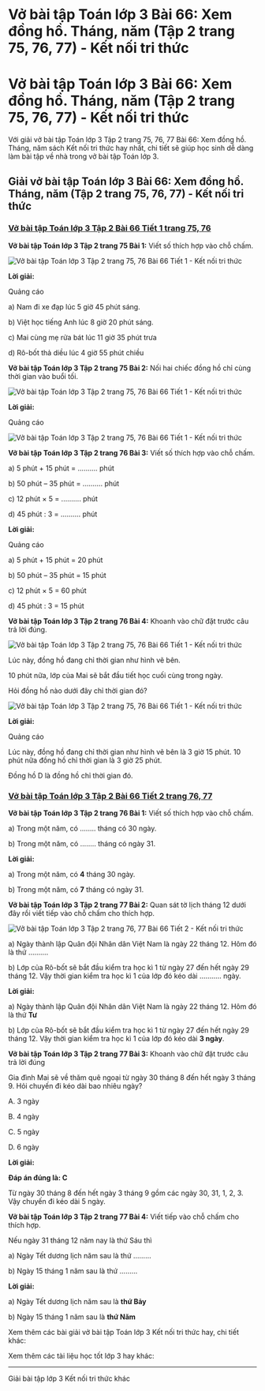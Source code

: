 # Vở bài tập Toán lớp 3 Bài 66: Xem đồng hồ. Tháng, năm (Tập 2 trang 75, 76, 77) - Kết nối tri thức

# Vở bài tập Toán lớp 3 Bài 66: Xem đồng hồ. Tháng, năm (Tập 2 trang 75, 76, 77) - Kết nối tri thức

Với giải vở bài tập Toán lớp 3 Tập 2 trang 75, 76, 77 Bài 66: Xem đồng hồ. Tháng, năm sách Kết nối tri thức hay nhất, chi tiết sẽ giúp học sinh dễ dàng làm bài tập về nhà trong vở bài tập Toán lớp 3.

## Giải vở bài tập Toán lớp 3 Bài 66: Xem đồng hồ. Tháng, năm (Tập 2 trang 75, 76, 77) - Kết nối tri thức

### [**Vở bài tập Toán lớp 3 Tập 2 Bài 66 Tiết 1 trang 75, 76**](https://vietjack.com/vbt-toan-3-kn/bai-66-tiet-1-trang-75-76-tap-2.jsp)

**Vở bài tập Toán lớp 3 Tập 2 trang 75 Bài 1:** Viết số thích hợp vào chỗ chấm.

![Vở bài tập Toán lớp 3 Tập 2 trang 75, 76 Bài 66 Tiết 1 - Kết nối tri thức](https://vietjack.com/vbt-toan-3-kn/images/bai-66-tiet-1-trang-75-76-tap-2-153691.PNG)

**Lời giải:**

Quảng cáo

a) Nam đi xe đạp lúc 5 giờ 45 phút sáng.

b) Việt học tiếng Anh lúc 8 giờ 20 phút sáng.

c) Mai cùng mẹ rửa bát lúc 11 giờ 35 phút trưa

d) Rô-bốt thả diều lúc 4 giờ 55 phút chiều

**Vở bài tập Toán lớp 3 Tập 2 trang 75 Bài 2:** Nối hai chiếc đồng hồ chỉ cùng thời gian vào buổi tối.

![Vở bài tập Toán lớp 3 Tập 2 trang 75, 76 Bài 66 Tiết 1 - Kết nối tri thức](https://vietjack.com/vbt-toan-3-kn/images/bai-66-tiet-1-trang-75-76-tap-2-153693.PNG)

**Lời giải:**

Quảng cáo

![Vở bài tập Toán lớp 3 Tập 2 trang 75, 76 Bài 66 Tiết 1 - Kết nối tri thức](https://vietjack.com/vbt-toan-3-kn/images/bai-66-tiet-1-trang-75-76-tap-2-153694.PNG)

**Vở bài tập Toán lớp 3 Tập 2 trang 76 Bài 3:** Viết số thích hợp vào chỗ chấm.

a) 5 phút + 15 phút = .......... phút

b) 50 phút – 35 phút = .......... phút

c) 12 phút × 5 = .......... phút

d) 45 phút : 3 = .......... phút

**Lời giải:**

Quảng cáo

a) 5 phút + 15 phút = 20 phút

b) 50 phút – 35 phút = 15 phút

c) 12 phút × 5 = 60 phút

d) 45 phút : 3 = 15 phút

**Vở bài tập Toán lớp 3 Tập 2 trang 76 Bài 4:** Khoanh vào chữ đặt trước câu trả lời đúng.

![Vở bài tập Toán lớp 3 Tập 2 trang 75, 76 Bài 66 Tiết 1 - Kết nối tri thức](https://vietjack.com/vbt-toan-3-kn/images/bai-66-tiet-1-trang-75-76-tap-2-153696.PNG)

Lúc này, đồng hồ đang chỉ thời gian như hình vẽ bên.

10 phút nữa, lớp của Mai sẽ bắt đầu tiết học cuối cùng trong ngày.

Hỏi đồng hồ nào dưới đây chỉ thời gian đó?

![Vở bài tập Toán lớp 3 Tập 2 trang 75, 76 Bài 66 Tiết 1 - Kết nối tri thức](https://vietjack.com/vbt-toan-3-kn/images/bai-66-tiet-1-trang-75-76-tap-2-153697.PNG)

**Lời giải:**

Quảng cáo

Lúc này, đồng hồ đang chỉ thời gian như hình vẽ bên là 3 giờ 15 phút. 10 phút nữa đồng hồ chỉ thời gian là 3 giờ 25 phút.

Đồng hồ D là đồng hồ chỉ thời gian đó.

### [**Vở bài tập Toán lớp 3 Tập 2 Bài 66 Tiết 2 trang 76, 77**](https://vietjack.com/vbt-toan-3-kn/bai-66-tiet-2-trang-76-77-tap-2.jsp)

**Vở bài tập Toán lớp 3 Tập 2 trang 76 Bài 1:** Viết số thích hợp vào chỗ chấm.

a) Trong một năm, có ........ tháng có 30 ngày.

b) Trong một năm, có ........ tháng có ngày 31.

**Lời giải:**

a) Trong một năm, có **4** tháng 30 ngày.

b) Trong một năm, có **7** tháng có ngày 31.

**Vở bài tập Toán lớp 3 Tập 2 trang 77 Bài 2:** Quan sát tờ lịch tháng 12 dưới đây rồi viết tiếp vào chỗ chấm cho thích hợp.

![Vở bài tập Toán lớp 3 Tập 2 trang 76, 77 Bài 66 Tiết 2 - Kết nối tri thức](https://vietjack.com/vbt-toan-3-kn/images/bai-66-tiet-2-trang-76-77-tap-2-153698.PNG)

a) Ngày thành lập Quân đội Nhân dân Việt Nam là ngày 22 tháng 12. Hôm đó là thứ ……….

b) Lớp của Rô-bốt sẽ bắt đầu kiểm tra học kì 1 từ ngày 27 đến hết ngày 29 tháng 12. Vậy thời gian kiểm tra học kì 1 của lớp đó kéo dài ……….. ngày.

**Lời giải:**

a) Ngày thành lập Quân đội Nhân dân Việt Nam là ngày 22 tháng 12. Hôm đó là thứ **Tư**

b) Lớp của Rô-bốt sẽ bắt đầu kiểm tra học kì 1 từ ngày 27 đến hết ngày 29 tháng 12. Vậy thời gian kiểm tra học kì 1 của lớp đó kéo dài **3 ngày**.

**Vở bài tập Toán lớp 3 Tập 2 trang 77 Bài 3:** Khoanh vào chữ đặt trước câu trả lời đúng

Gia đình Mai sẽ về thăm quê ngoại từ ngày 30 tháng 8 đến hết ngày 3 tháng 9. Hỏi chuyến đi kéo dài bao nhiêu ngày? 

A. 3 ngày 

B. 4 ngày 

C. 5 ngày 

D. 6 ngày

**Lời giải:**

**Đáp án đúng là: C**

Từ ngày 30 tháng 8 đến hết ngày 3 tháng 9 gồm các ngày 30, 31, 1, 2, 3. Vậy chuyến đi kéo dài 5 ngày.

**Vở bài tập Toán lớp 3 Tập 2 trang 77 Bài 4:** Viết tiếp vào chỗ chấm cho thích hợp.

Nếu ngày 31 tháng 12 năm nay là thứ Sáu thì 

a) Ngày Tết dương lịch năm sau là thứ ……… 

b) Ngày 15 tháng 1 năm sau là thứ ………

**Lời giải:**

a) Ngày Tết dương lịch năm sau là **thứ Bảy**

b) Ngày 15 tháng 1 năm sau là **thứ Năm**

Xem thêm các bài giải vở bài tập Toán lớp 3 Kết nối tri thức hay, chi tiết khác:

Xem thêm các tài liệu học tốt lớp 3 hay khác:

* * *

Giải bài tập lớp 3 Kết nối tri thức khác
